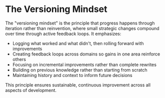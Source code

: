 # The Versioning Mindset

The "versioning mindset" is the principle that progress happens through iteration rather than reinvention, where small strategic changes compound over time through active feedback loops. It emphasizes:

- Logging what worked and what didn't, then rolling forward with improvements
- Creating feedback loops across domains so gains in one area reinforce others
- Focusing on incremental improvements rather than complete rewrites
- Building on previous knowledge rather than starting from scratch
- Maintaining history and context to inform future decisions

This principle ensures sustainable, continuous improvement across all aspects of development.
